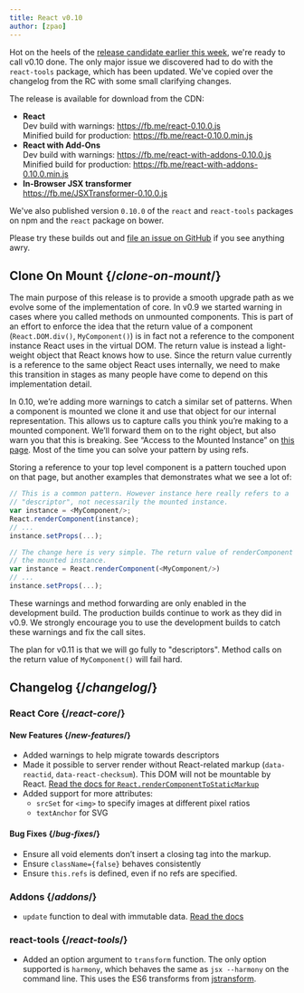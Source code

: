 ```yaml
---
title: React v0.10
author: [zpao]
---
```


Hot on the heels of the [release candidate earlier this week](/blog/2014/03/19/react-v0.10-rc1.html), we're ready to call v0.10 done. The only major issue we discovered had to do with the `react-tools` package, which has been updated. We've copied over the changelog from the RC with some small clarifying changes.

The release is available for download from the CDN:

- **React**  
  Dev build with warnings: <https://fb.me/react-0.10.0.js>  
  Minified build for production: <https://fb.me/react-0.10.0.min.js>
- **React with Add-Ons**  
  Dev build with warnings: <https://fb.me/react-with-addons-0.10.0.js>  
  Minified build for production: <https://fb.me/react-with-addons-0.10.0.min.js>
- **In-Browser JSX transformer**  
  <https://fb.me/JSXTransformer-0.10.0.js>

We've also published version `0.10.0` of the `react` and `react-tools` packages on npm and the `react` package on bower.

Please try these builds out and [file an issue on GitHub](https://github.com/facebook/react/issues/new) if you see anything awry.

## Clone On Mount {/*clone-on-mount*/}

The main purpose of this release is to provide a smooth upgrade path as we evolve some of the implementation of core. In v0.9 we started warning in cases where you called methods on unmounted components. This is part of an effort to enforce the idea that the return value of a component (`React.DOM.div()`, `MyComponent()`) is in fact not a reference to the component instance React uses in the virtual DOM. The return value is instead a light-weight object that React knows how to use. Since the return value currently is a reference to the same object React uses internally, we need to make this transition in stages as many people have come to depend on this implementation detail.

In 0.10, we’re adding more warnings to catch a similar set of patterns. When a component is mounted we clone it and use that object for our internal representation. This allows us to capture calls you think you’re making to a mounted component. We’ll forward them on to the right object, but also warn you that this is breaking. See “Access to the Mounted Instance” on [this page](https://fb.me/react-warning-descriptors). Most of the time you can solve your pattern by using refs.

Storing a reference to your top level component is a pattern touched upon on that page, but another examples that demonstrates what we see a lot of:

```js
// This is a common pattern. However instance here really refers to a
// "descriptor", not necessarily the mounted instance.
var instance = <MyComponent/>;
React.renderComponent(instance);
// ...
instance.setProps(...);

// The change here is very simple. The return value of renderComponent will be
// the mounted instance.
var instance = React.renderComponent(<MyComponent/>)
// ...
instance.setProps(...);
```

These warnings and method forwarding are only enabled in the development build. The production builds continue to work as they did in v0.9. We strongly encourage you to use the development builds to catch these warnings and fix the call sites.

The plan for v0.11 is that we will go fully to "descriptors". Method calls on the return value of `MyComponent()` will fail hard.

## Changelog {/*changelog*/}

### React Core {/*react-core*/}

#### New Features {/*new-features*/}

- Added warnings to help migrate towards descriptors
- Made it possible to server render without React-related markup (`data-reactid`, `data-react-checksum`). This DOM will not be mountable by React. [Read the docs for `React.renderComponentToStaticMarkup`](/docs/top-level-api.html#react.rendercomponenttostaticmarkup)
- Added support for more attributes:
  - `srcSet` for `<img>` to specify images at different pixel ratios
  - `textAnchor` for SVG

#### Bug Fixes {/*bug-fixes*/}

- Ensure all void elements don’t insert a closing tag into the markup.
- Ensure `className={false}` behaves consistently
- Ensure `this.refs` is defined, even if no refs are specified.

### Addons {/*addons*/}

- `update` function to deal with immutable data. [Read the docs](/docs/update.html)

### react-tools {/*react-tools*/}

- Added an option argument to `transform` function. The only option supported is `harmony`, which behaves the same as `jsx --harmony` on the command line. This uses the ES6 transforms from [jstransform](https://github.com/facebook/jstransform).
